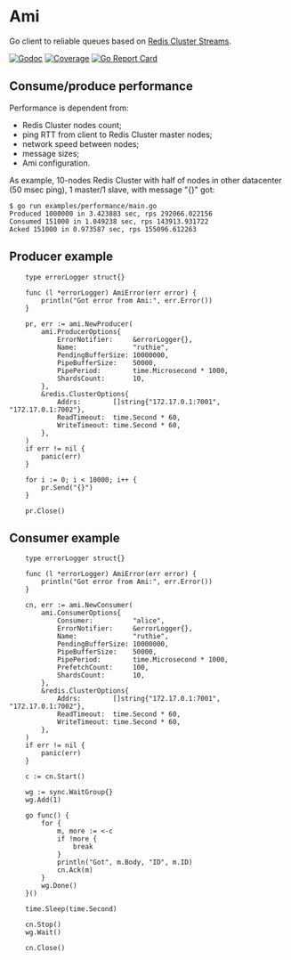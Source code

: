 # Ami

Go client to reliable queues based on [Redis Cluster Streams](https://redis.io/topics/streams-intro).

[![Godoc](https://godoc.org/github.com/kak-tus/ami?status.svg)](http://godoc.org/github.com/kak-tus/ami)
[![Coverage](http://gocover.io/_badge/github.com/kak-tus/ami)](https://gocover.io/github.com/kak-tus/ami)
[![Go Report Card](https://goreportcard.com/badge/github.com/kak-tus/ami)](https://goreportcard.com/report/github.com/kak-tus/ami)

## Consume/produce performance

Performance is dependent from:
- Redis Cluster nodes count;
- ping RTT from client to Redis Cluster master nodes;
- network speed between nodes;
- message sizes;
- Ami configuration.

As example, 10-nodes Redis Cluster with half of nodes in other datacenter (50 msec ping), 1 master/1 slave, with message "{}" got:
```
$ go run examples/performance/main.go
Produced 1000000 in 3.423883 sec, rps 292066.022156
Consumed 151000 in 1.049238 sec, rps 143913.931722
Acked 151000 in 0.973587 sec, rps 155096.612263
```

## Producer example

```
	type errorLogger struct{}

	func (l *errorLogger) AmiError(err error) {
		println("Got error from Ami:", err.Error())
	}

	pr, err := ami.NewProducer(
		ami.ProducerOptions{
			ErrorNotifier:     &errorLogger{},
			Name:              "ruthie",
			PendingBufferSize: 10000000,
			PipeBufferSize:    50000,
			PipePeriod:        time.Microsecond * 1000,
			ShardsCount:       10,
		},
		&redis.ClusterOptions{
			Addrs:        []string{"172.17.0.1:7001", "172.17.0.1:7002"},
			ReadTimeout:  time.Second * 60,
			WriteTimeout: time.Second * 60,
		},
	)
	if err != nil {
		panic(err)
	}

	for i := 0; i < 10000; i++ {
		pr.Send("{}")
	}

	pr.Close()
```

## Consumer example

```
	type errorLogger struct{}

	func (l *errorLogger) AmiError(err error) {
		println("Got error from Ami:", err.Error())
	}

	cn, err := ami.NewConsumer(
		ami.ConsumerOptions{
			Consumer:          "alice",
			ErrorNotifier:     &errorLogger{},
			Name:              "ruthie",
			PendingBufferSize: 10000000,
			PipeBufferSize:    50000,
			PipePeriod:        time.Microsecond * 1000,
			PrefetchCount:     100,
			ShardsCount:       10,
		},
		&redis.ClusterOptions{
			Addrs:        []string{"172.17.0.1:7001", "172.17.0.1:7002"},
			ReadTimeout:  time.Second * 60,
			WriteTimeout: time.Second * 60,
		},
	)
	if err != nil {
		panic(err)
	}

	c := cn.Start()

	wg := sync.WaitGroup{}
	wg.Add(1)

	go func() {
		for {
			m, more := <-c
			if !more {
				break
			}
			println("Got", m.Body, "ID", m.ID)
			cn.Ack(m)
		}
		wg.Done()
	}()

	time.Sleep(time.Second)

	cn.Stop()
	wg.Wait()

	cn.Close()
```
